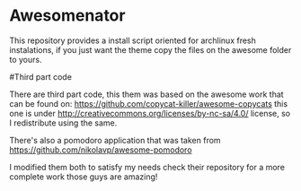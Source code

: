 # Awesomenator
This repository provides a install script oriented for archlinux fresh instalations, if you just want the theme copy the files on the awesome folder to yours.

#Third part code

There are third part code, this them was based on the awesome work that can be found on: https://github.com/copycat-killer/awesome-copycats
this one is under http://creativecommons.org/licenses/by-nc-sa/4.0/ license, so I redistribute using the same.

There's also a pomodoro application that was taken from https://github.com/nikolavp/awesome-pomodoro

I modified them both to satisfy my needs check their repository for a more complete work those guys are amazing!
